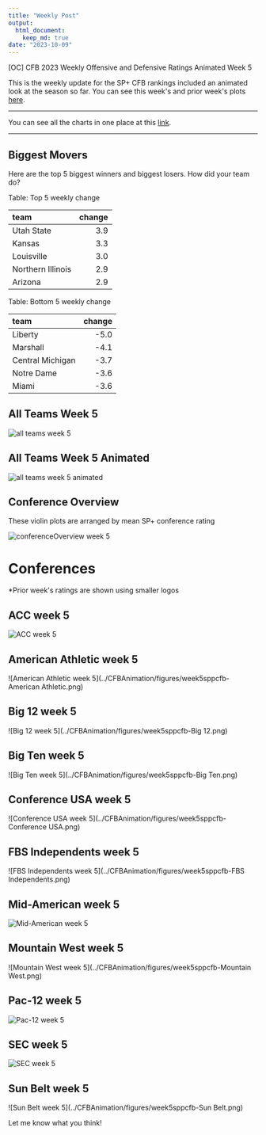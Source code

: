 ```yaml
---
title: "Weekly Post"
output: 
  html_document:
    keep_md: true
date: "2023-10-09"
---
```




[OC] CFB 2023 Weekly Offensive and Defensive Ratings Animated Week 5

This is the weekly update for the SP+ CFB rankings included an animated look at the season so far. You can see this week's and prior week's plots [here](https://www.reddit.com/r/CFB/comments/16btt72/oc_cfb_2023_weekly_offensive_and_defensive/?utm_source=share&utm_medium=web2x&context=3).

***

You can see all the charts in one place at this [link](../CFBAnimation/WeeklyPost).

***

## Biggest Movers

Here are the top 5 biggest winners and biggest losers. How did your team do?


Table: Top 5 weekly change

|team              | change|
|:-----------------|------:|
|Utah State        |    3.9|
|Kansas            |    3.3|
|Louisville        |    3.0|
|Northern Illinois |    2.9|
|Arizona           |    2.9|


Table: Bottom 5 weekly change

|team             | change|
|:----------------|------:|
|Liberty          |   -5.0|
|Marshall         |   -4.1|
|Central Michigan |   -3.7|
|Notre Dame       |   -3.6|
|Miami            |   -3.6|

## All Teams Week 5

![all teams week 5](../CFBAnimation/figures/week5sppcfb.png)

## All Teams Week 5 Animated

![all teams week 5 animated](../CFBAnimation/figures/CFBEfficiency-week5.gif)

## Conference Overview

These violin plots are arranged by mean SP+ conference rating


![conferenceOverview week 5](../CFBAnimation/figures/week5sppcfbconferences.png)
 

# Conferences

*Prior week's ratings are shown using smaller logos


## ACC week 5


![ACC week 5](../CFBAnimation/figures/week5sppcfb-ACC.png)


## American Athletic week 5


![American Athletic week 5](../CFBAnimation/figures/week5sppcfb-American Athletic.png)


## Big 12 week 5


![Big 12 week 5](../CFBAnimation/figures/week5sppcfb-Big 12.png)


## Big Ten week 5


![Big Ten week 5](../CFBAnimation/figures/week5sppcfb-Big Ten.png)


## Conference USA week 5


![Conference USA week 5](../CFBAnimation/figures/week5sppcfb-Conference USA.png)


## FBS Independents week 5


![FBS Independents week 5](../CFBAnimation/figures/week5sppcfb-FBS Independents.png)


## Mid-American week 5


![Mid-American week 5](../CFBAnimation/figures/week5sppcfb-Mid-American.png)


## Mountain West week 5


![Mountain West week 5](../CFBAnimation/figures/week5sppcfb-Mountain West.png)


## Pac-12 week 5


![Pac-12 week 5](../CFBAnimation/figures/week5sppcfb-Pac-12.png)


## SEC week 5


![SEC week 5](../CFBAnimation/figures/week5sppcfb-SEC.png)


## Sun Belt week 5


![Sun Belt week 5](../CFBAnimation/figures/week5sppcfb-Sun Belt.png)

Let me know what you think!
